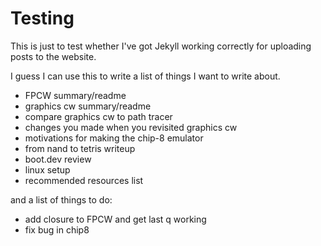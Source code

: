# Testing

This is just to test whether I've got Jekyll working correctly for uploading posts to the website.

I guess I can use this to write a list of things I want to write about.

- FPCW summary/readme
- graphics cw summary/readme
- compare graphics cw to path tracer
- changes you made when you revisited graphics cw
- motivations for making the chip-8 emulator
- from nand to tetris writeup
- boot.dev review
- linux setup
- recommended resources list

and a list of things to do:

- add closure to FPCW and get last q working
- fix bug in chip8

